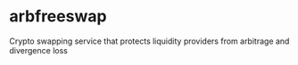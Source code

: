 # arbfreeswap
Crypto swapping service that protects liquidity providers from arbitrage and divergence loss
